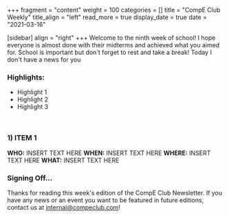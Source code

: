 +++
fragment = "content"
weight = 100
categories = []
title = "CompE Club Weekly"
title_align = "left"
read_more = true
display_date = true
date = "2021-03-16"

[sidebar]
align = "right"
+++
Welcome to the ninth week of school! I hope everyone is almost done with their midterms and achieved what you aimed for. School is important but don't forget to rest and take a break! Today I don't have a news for you 
<br/>

### Highlights:
* Highlight 1
* Highlight 2
* Highlight 3
<br/>

### 1)  ITEM 1
<!--
Note, not all of these fields (who, what, etc.) are necessary.
Remove unnecessary fields. Remove this comment as well.
-->
**WHO:** INSERT TEXT HERE
**WHEN:**  INSERT TEXT HERE
**WHERE:** INSERT TEXT HERE
**WHAT:** INSERT TEXT HERE
<br/>

### Signing Off...

Thanks for reading this week's edition of the CompE Club Newsletter.  If you have any news or an event you want to be featured in future editions, contact us at [internal@compeclub.com](mailto:internal@compeclub.com)!


